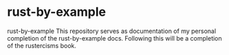 # rust-by-example
rust-by-example
This repository serves as documentation of my personal completion of the rust-by-example docs. Following this will be a completion of the rustercisms book.
